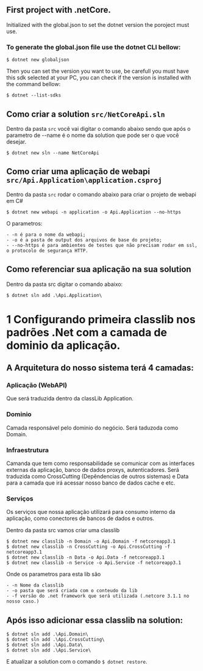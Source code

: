 ## First project with .netCore.

Initialized with the global.json to set the dotnet version the poroject must use.

### To generate the global.json file use the dotnet CLI bellow:

    $ dotnet new globaljson

Then you can set the version you want to use, be carefull you must have this sdk selected at your PC, you can check if the version is installed with the command bellow:

    $ dotnet --list-sdks

## Como criar a solution ```src/NetCoreApi.sln```

Dentro da pasta ```src``` você vai digitar o comando abaixo sendo que após o parametro de --name é o nome da solution que pode ser o que você desejar.

    $ dotnet new sln --name NetCoreApi

## Como criar uma aplicação de webapi ```src/Api.Application\application.csproj```

Dentro da pasta ```src``` rodar o comando abaixo para criar o projeto de webapi em C#

    $ dotnet new webapi -n application -o Api.Application --no-https

O parametros:

    - -n é para o nome da webapi;
    - -o é a pasta de output dos arquivos de base do projeto;
    - --no-https é para ambientes de testes que não precisam rodar em ssl, o protocolo de segurança HTTP.

## Como referenciar sua aplicação na sua solution

Dentro da pasta src digitar o comando abaixo:

    $ dotnet sln add .\Api.Application\


# 1 Configurando primeira classlib nos padrões .Net com a camada de dominio da aplicação.

## A Arquitetura do nosso sistema terá 4 camadas:

### Aplicação (WebAPI)

Que será traduzida dentro da classLib Application.

### Dominio

Camada responsável pelo dominio do negócio. Será taduzoda como Domain.

### Infraestrutura

Camanda que tem como responsabilidade se comunicar com as interfaces externas da aplicação, banco de dados proxys, autenticadores.
Será traduzida como CrossCutting (Depêndencias de outros sistemas)
e Data para a camada que irá acessar nosso banco de dados cache e etc.

### Serviços

Os serviços que nossa aplicação utilizará para consumo interno da aplicação, como conectores de bancos de dados e outros.



Dentro da pasta src vamos criar uma classlib

    $ dotnet new classlib -n Domain -o Api.Domain -f netcoreapp3.1
    $ dotnet new classlib -n CrossCutting -o Api.CrossCutting -f netcoreapp3.1
    $ dotnet new classlib -n Data -o Api.Data -f netcoreapp3.1
    $ dotnet new classlib -n Service -o Api.Service -f netcoreapp3.1

Onde os parametros para esta lib são

    - -n Nome da classlib
    - -o pasta que será criada com o conteudo da lib
    - -f versão do .net framework que será utilizada (.netcore 3.1.1 no nosso caso.)

## Após isso adicionar essa classlib na solution:

    $ dotnet sln add .\Api.Domain\
    $ dotnet sln add .\Api.CrossCutting\
    $ dotnet sln add .\Api.Data\
    $ dotnet sln add .\Api.Service\

E atualizar a solution com o comando ```$ dotnet restore```.


